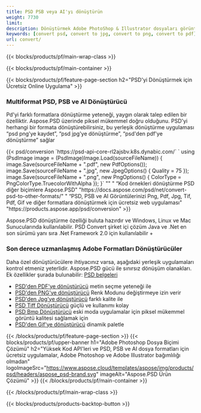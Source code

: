 ```yaml
---
title: PSD PSB veya AI'yı dönüştürün
weight: 7730
limit: 
description: Dönüştürmek Adobe PhotoShop & Illustrator dosyaları görüntüleri ve diğer formatlar
keywords: [convert psd, convert to jpg, convert to png, convert to pdf]
url: convert/
---
```


{{< blocks/products/pf/main-wrap-class >}}

{{< blocks/products/pf/main-container >}}

{{< blocks/products/pf/feature-page-section h2="PSD'yi Dönüştürmek için Ücretsiz Online Uygulama" >}}
<h3 class="headingpdleft">Multiformat PSD, PSB ve AI Dönüştürücü</h3>
<p>Pd'yi farklı formatlara dönüştürme yeteneği, yaygın olarak talep edilen bir özelliktir. Aspose.PSD üzerinde piksel mükemmel doğru olduğunu. PSD'yi herhangi bir formata dönüştürebilirsiniz, bu yerleşik dönüştürme uygulaması “psd png'ye kaydet”, “psd jpg'ye dönüştürme”, “psd'den pdf'ye dönüştürme” sağlar</p>
{{< psd/conversion `https://psd-api-core-rl2ajsbv.k8s.dynabic.com/` 
`    using (PsdImage image = (PsdImage)Image.Load(sourceFileName))
    {
        image.Save(sourceFileName + ".pdf", new PdfOptions());
        image.Save(sourceFileName + ".jpg",  new JpegOptions() { Quality = 75 });
        image.Save(sourceFileName + ".png",  new PngOptions() {  ColorType = PngColorType.TruecolorWithAlpha });
    }` 
"" "
“Kod örnekleri dönüştürme PSD diğer biçimlere Aspose.PSD"  "https://docs.aspose.com/psd/net/convert-psd-to-other-formats/" "
“PSD, PSB ve AI Görüntülerinizi Png, Pdf, Jpg, Tif, Pdf, Gif ve diğer formatlara dönüştürmek için ücretsiz web uygulaması" "https://products.aspose.app/psd/conversion" >}}
<br />
<p>Aspose.PSD dönüştürme özelliği buluta hazırdır ve Windows, Linux ve Mac Sunucularında kullanılabilir. PSD Convert şirket içi çözüm Java ve .Net en son sürümü yanı sıra .Net Framework 2.0 için kullanılabilir +</p>

<h3 class="headingpdleft">Son derece uzmanlaşmış Adobe Formatları Dönüştürücüler</h3>
<p>Daha özel dönüştürücülere ihtiyacınız varsa, aşağıdaki yerleşik uygulamaları kontrol etmeniz yeterlidir. Aspose.PSD gücü ile sınırsız dönüşüm olanakları. Ek özellikler şurada bulunabilir: <a href="https://docs.aspose.com/psd/">PSD belgeleri</a></p>
<ul>
<li><a href="to-pdf">PSD'den PDF'ye dönüştürücü</a> metin seçme yeteneği ile</li>
<li><a href="to-png">PSD'den PNG'ye dönüştürücü</a> Renk Modunu değiştirmeye izin verir</li>
<li><a href="to-jpg">PSD'den Jpg'ye dönüştürücü</a> farklı kalite ile</li>
<li><a href="to-tiff">PSD Tiff Dönüştürücü</a> güçlü ve kullanımı kolay</li>
<li><a href="to-bmp">PSD Bmp Dönüştürücü</a> eski moda uygulamalar için piksel mükemmel görüntü kalitesi sağlamak için</li>
<li><a href="to-gif">PSD'den Gif'ye dönüştürücü</a> dinamik paletle</li>
</ul>

{{< /blocks/products/pf/feature-page-section >}}
{{< blocks/products/pf/upper-banner h1="Adobe Photoshop Dosya Biçimi Çözümü" h2="Yüksek Kod API'leri ve PSD, PSB ve AI dosya formatları için ücretsiz uygulamalar, Adobe Photoshop ve Adobe Illustrator bağımlılığı olmadan" logoImageSrc="https://www.aspose.cloud/templates/aspose/img/products/psd/headers/aspose_psd-brand.svg" imageAlt="Aspose.PSD Ürün Çözümü" >}}
{{< /blocks/products/pf/main-container >}}


{{< /blocks/products/pf/main-wrap-class >}}

{{< blocks/products/products-backtop-button >}}
